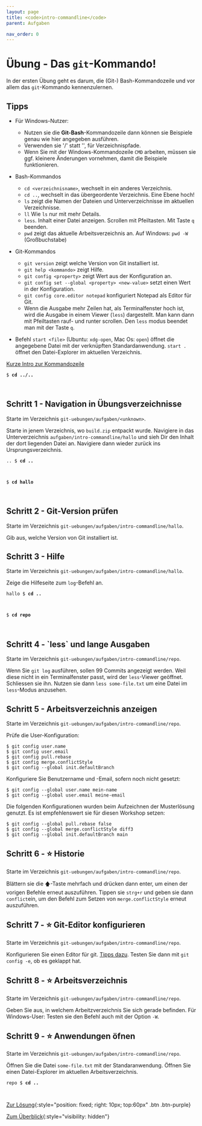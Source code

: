 ```yaml
---
layout: page
title: <code>intro-commandline</code>
parent: Aufgaben

nav_order: 0
---
```

# Übung - Das `git`-Kommando!

In der ersten Übung geht es darum,
die (Git-) Bash-Kommandozeile und vor allem
das `git`-Kommando kennenzulernen.

## Tipps

* Für Windows-Nutzer:
  - Nutzen sie die **Git-Bash**-Kommandozeile dann können sie Beispiele
    genau wie hier angegeben ausführen.
  - Verwenden sie '/' statt '\', für Verzeichnispfade.
  - Wenn Sie mit der Windows-Kommandozeile `CMD` arbeiten,
    müssen sie ggf. kleinere Änderungen vornehmen,
    damit die Beispiele funktionieren.

* Bash-Kommandos
  - `cd <verzeichnisname>`, wechselt in ein anderes Verzeichnis.
  - `cd ..`, wechselt in das übergeordente Verzeichnis.
    Eine Ebene hoch!
  - `ls` zeigt die Namen der Dateien und Unterverzeichnisse im aktuellen Verzeichnisse.
  - `ll` Wie `ls` nur mit mehr Details.
  - `less`. Inhalt einer Datei anzeigen. Scrollen mit Pfeiltasten. Mit Taste `q` beenden.
  - `pwd` zeigt das aktuelle Arbeitsverzeichnis an. Auf Windows: `pwd -W` (Großbuchstabe)

* Git-Kommandos
  - `git version` zeigt welche Version von Git installiert ist.
  - `git help <kommando>` zeigt Hilfe.
  - `git config <property>` zeigt Wert aus der Konfiguration an. 
  - `git config set --global <property> <new-value>` 
    setzt einen Wert in der Konfiguration.
  - `git config core.editor notepad` konfiguriert Notepad als Editor für Git.
  - Wenn die Ausgabe mehr Zeilen hat, als Terminalfenster hoch ist,
    wird die Ausgabe in einem Viewer (`less`) dargestellt.
    Man kann dann mit Pfeiltasten rauf- und runter scrollen.
    Den `less` modus beendet man mit der Taste `q`.

* Befehl `start <file>` (Ubuntu: `xdg-open`, Mac Os: `open`) 
  öffnet die angegebene Datei mit der verknüpften Standardanwendung.
  `start .` öffnet den Datei-Explorer im aktuellen Verzeichnis.

[Kurze Intro zur Kommandozeile](../installation/kommandozeile)


<pre><code>$ <b>cd ../..</b><br><br><br></code></pre>


<!--UEB-Das `git`-Kommando!--><h2>Schritt 1 - Navigation in Übungsverzeichnisse</h2>

Starte im Verzeichnis `git-uebungen/aufgaben/<unknown>`.

Starte in jenem Verzeichnis, wo `build.zip` entpackt wurde.
Navigiere in das Unterverzeichnis `aufgaben/intro-commandline/hallo`
und sieh Dir den Inhalt der dort liegenden Datei an.
Navigiere dann wieder zurück ins Ursprungsverzeichnis.


<pre><code>.. $ <b>cd ..</b><br><br><br></code></pre>



<pre><code>$ <b>cd hallo</b><br><br><br></code></pre>


<!--UEB-Das `git`-Kommando!--><h2>Schritt 2 - Git-Version prüfen</h2>

Starte im Verzeichnis `git-uebungen/aufgaben/intro-commandline/hallo`.

Gib aus, welche Version von Git installiert ist.

<!--UEB-Das `git`-Kommando!--><h2>Schritt 3 - Hilfe</h2>

Starte im Verzeichnis `git-uebungen/aufgaben/intro-commandline/hallo`.

Zeige die Hilfeseite zum `log`-Befehl an.


<pre><code>hallo $ <b>cd ..</b><br><br><br></code></pre>



<pre><code>$ <b>cd repo</b><br><br><br></code></pre>


<!--UEB-Das `git`-Kommando!--><h2>Schritt 4 - `less` und lange Ausgaben</h2>

Starte im Verzeichnis `git-uebungen/aufgaben/intro-commandline/repo`.

Wenn Sie `git log` ausführen, sollen 99 Commits angezeigt werden.
Weil diese nicht in ein Terminalfenster passt,
wird der `less`-Viewer geöffnet. Schliessen sie ihn.
Nutzen sie dann `less some-file.txt` um eine Datei im `less`-Modus anzusehen.

<!--UEB-Das `git`-Kommando!--><h2>Schritt 5 - Arbeitsverzeichnis anzeigen</h2>

Starte im Verzeichnis `git-uebungen/aufgaben/intro-commandline/repo`.

Prüfe die User-Konfiguration:

    $ git config user.name
    $ git config user.email
    $ git config pull.rebase
    $ git config merge.conflictStyle
    $ git config --global init.defaultBranch 

Konfiguriere Sie Benutzername und -Email, 
sofern noch nicht gesetzt:

    $ git config --global user.name mein-name
    $ git config --global user.email meine-email

Die folgenden Konfigurationen wurden beim Aufzeichnen der 
Musterlösung genutzt.
Es ist empfehlenswert sie für diesen Workshop setzen:

    $ git config --global pull.rebase false 
    $ git config --global merge.conflictStyle diff3
    $ git config --global init.defaultBranch main


<!--UEB-Das `git`-Kommando!--><h2>Schritt 6 - ⭐ Historie</h2>

Starte im Verzeichnis `git-uebungen/aufgaben/intro-commandline/repo`.

Blättern sie die 🡅-Taste mehrfach und drücken dann enter,
um einen der vorigen Befehle erneut auszuführen.
Tippen sie `strg+r` und geben sie dann `conflict`ein,
um den Befehl zum Setzen von `merge.conflictStyle` erneut auszuführen.

<!--UEB-Das `git`-Kommando!--><h2>Schritt 7 - ⭐ Git-Editor konfigurieren</h2>

Starte im Verzeichnis `git-uebungen/aufgaben/intro-commandline/repo`.

Konfigurieren Sie einen Editor für git.
[Tipps dazu](https://git-scm.com/book/en/v2/Appendix-C%3A-Git-Commands-Setup-and-Config).
Testen Sie dann mit `git config -e`, ob es geklappt hat.

<!--UEB-Das `git`-Kommando!--><h2>Schritt 8 - ⭐ Arbeitsverzeichnis</h2>

Starte im Verzeichnis `git-uebungen/aufgaben/intro-commandline/repo`.

Geben Sie aus, in welchem Arbeitzverzeichnis Sie sich gerade befinden.
Für Windows-User: Testen sie den Befehl auch mit der Option `-W`.

<!--UEB-Das `git`-Kommando!--><h2>Schritt 9 - ⭐ Anwendungen öfnen</h2>

Starte im Verzeichnis `git-uebungen/aufgaben/intro-commandline/repo`.

Öffnen Sie die Datei `some-file.txt` mit der Standaranwendung.
Öffnen Sie einen Datei-Explorer im aktuellen Arbeitsverzeichnis.


<pre><code>repo $ <b>cd ..</b><br><br><br></code></pre>


[Zur Lösung](loesung-intro-commandline.html){:style="position: fixed; right: 10px; top:60px" .btn .btn-purple}

[Zum Überblick](../../ueberblick.html){:style="visibility: hidden"}

